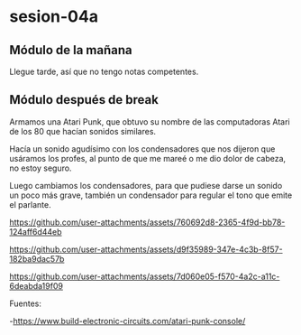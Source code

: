 # sesion-04a

## Módulo de la mañana

Llegue tarde, así que no tengo notas competentes.

## Módulo después de break

Armamos una Atari Punk, que obtuvo su nombre de las computadoras Atari de los 80 que hacían sonidos similares.

Hacía un sonido agudísimo con los condensadores que nos dijeron que usáramos los profes, al punto de que me mareé o me dio dolor de cabeza, no estoy seguro.

Luego cambiamos los condensadores, para que pudiese darse un sonido un poco más grave,  también un condensador para regular el tono que emite el parlante.

<https://github.com/user-attachments/assets/760692d8-2365-4f9d-bb78-124aff6d44eb>

<https://github.com/user-attachments/assets/d9f35989-347e-4c3b-8f57-182ba9dac57b>

<https://github.com/user-attachments/assets/7d060e05-f570-4a2c-a11c-6deabda19f09>

Fuentes:

-<https://www.build-electronic-circuits.com/atari-punk-console/>
